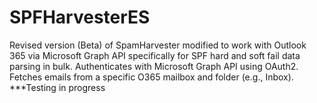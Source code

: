 # SPFHarvesterES
Revised version (Beta) of SpamHarvester modified to work with Outlook 365 via Microsoft Graph API specifically for SPF hard and soft fail data parsing in bulk.  Authenticates with Microsoft Graph API using OAuth2. Fetches emails from a specific O365 mailbox and folder (e.g., Inbox). ***Testing in progress
